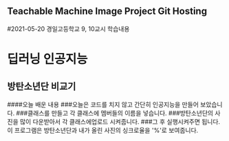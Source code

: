 ## Teachable Machine Image Project Git Hosting

#2021-05-20 경일고등학교 9, 10교시 학습내용

딥러닝 인공지능
==============

방탄소년단 비교기
----------------

####오늘 배운 내용
###오늘은 코드를 치지 않고 간단히 인공지능을 만들어 보았습니다.
###클래스를 만들고 각 클래스에 멤버들의 이름을 넣습니다. 
###방탄소년단의 사진을 많이 다운받아서 각 클래스에업로드 시켜줍니다.
###그 후 실행시켜주면 됩니다. 이 프로그램은 방탄소년단과 내가 올린 사진의 싱크로율을 '%'로 보여줍니다.

